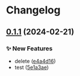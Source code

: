 # Changelog

## [0.1.1](https://github.com/thisthat/python-sdk-contrib/compare/v0.1.0...v0.1.1) (2024-02-21)


### ✨ New Features

* delete ([e4a4d16](https://github.com/thisthat/python-sdk-contrib/commit/e4a4d16fe3215f70bd09806bb605dd86e86b1a2a))
* test ([5e1a3ae](https://github.com/thisthat/python-sdk-contrib/commit/5e1a3ae34697d0c02e06b463698bd8865b12a747))
